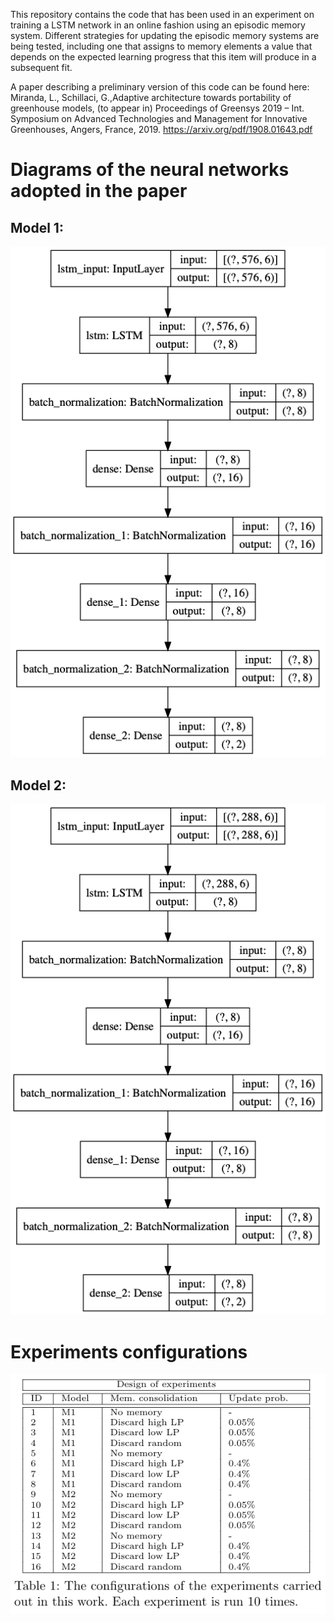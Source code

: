 This repository contains the code that has been used in an experiment on training a LSTM network in an online fashion using an episodic memory system. Different strategies for updating the episodic memory systems are being tested, including one that assigns to memory elements a value that depends on the expected learning progress that this item will produce in a subsequent fit.

A paper describing a preliminary version of this code can be found here:
Miranda, L., Schillaci, G.,Adaptive architecture towards portability of greenhouse models, (to appear in) Proceedings of Greensys 2019 – Int. Symposium on Advanced Technologies and Management for Innovative Greenhouses, Angers, France, 2019. 
https://arxiv.org/pdf/1908.01643.pdf

# Diagrams of the neural networks adopted in the paper

## Model 1:

![Model 1](figures/model1.png)


## Model 2:
![Model 2](figures/model2.png)

# Experiments configurations


![Experiments](figures/experiments.png)


